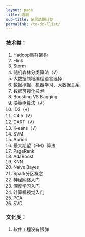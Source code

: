 ```yaml
---
layout: page
title: 选题
sub-title: 记录选题计划
permalink: /to-do-llist/
---
```


### 技术类：
1. Hadoop集群架构
2. Flink
3. Storm
4. 随机森林分类算法（√）
5. 大数据领域编程语言选择
6. 数据挖掘、机器学习、大数据关系
7. 数据可视化技术
8. Boosting VS Bagging
9. 决策树算法（√）
10. ID3（√）
11. C4.5（√）
12. CART（√）
13. K-eans（√）
14. SVM
15. Apriori
16. 最大期望（EM）算法
17. PageRank
18. AdaBoost
19. KNN
20. Naive Bayes
21. Spark分区概念
22. 神经网络入门
23. 深度学习入门
24. 计算机视觉入门
25. PCA
26. SVD
### 文化类：
1. 软件工程没有银弹


